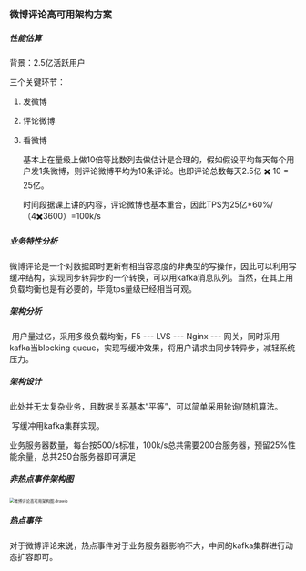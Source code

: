 ### 微博评论高可用架构方案

##### 性能估算

背景：2.5亿活跃用户

三个关键环节：

1. 发微博

2. 评论微博

3. 看微博

   基本上在量级上做10倍等比数列去做估计是合理的，假如假设平均每天每个用户发1条微博，则评论微博平均为10条评论。也即评论总数每天2.5亿 ✖️ 10 = 25亿。

   时间段据课上讲的内容，评论微博也基本重合，因此TPS为25亿*60%/（4✖️3600）=100k/s

##### 业务特性分析

​		微博评论是一个对数据即时更新有相当容忍度的非典型的写操作，因此可以利用写缓冲结构，实现同步转异步的一个转换，可以用kafka消息队列。当然，在其上用负载均衡也是有必要的，毕竟tps量级已经相当可观。

##### 架构分析

​		用户量过亿，采用多级负载均衡，F5 --- LVS --- Nginx --- 网关，同时采用kafka当blocking queue，实现写缓冲效果，将用户请求由同步转异步，减轻系统压力。

##### 架构设计

​		此处并无太复杂业务，且数据关系基本“平等”，可以简单采用轮询/随机算法。

​		写缓冲用kafka集群实现。

​		业务服务器数量，每台按500/s标准，100k/s总共需要200台服务器，预留25%性能余量，总共250台服务器即可满足

##### 非热点事件架构图

<img src="/Users/aoyonggang/Downloads/微博评论高可用架构图.drawio.png" alt="微博评论高可用架构图.drawio" style="zoom:50%;" />

##### 热点事件

​		对于微博评论来说，热点事件对于业务服务器影响不大，中间的kafka集群进行动态扩容即可。